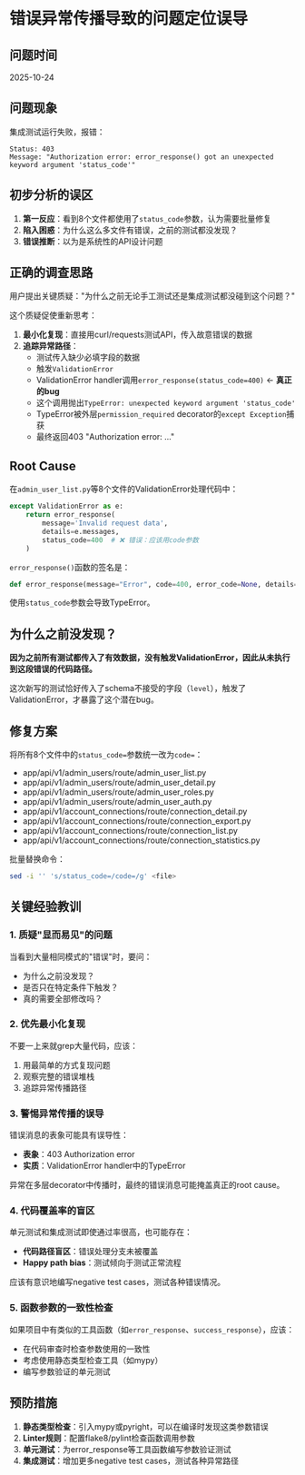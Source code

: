 # 错误异常传播导致的问题定位误导

## 问题时间
2025-10-24

## 问题现象
集成测试运行失败，报错：
```
Status: 403
Message: "Authorization error: error_response() got an unexpected keyword argument 'status_code'"
```

## 初步分析的误区
1. **第一反应**：看到8个文件都使用了`status_code`参数，认为需要批量修复
2. **陷入困惑**：为什么这么多文件有错误，之前的测试都没发现？
3. **错误推断**：以为是系统性的API设计问题

## 正确的调查思路
用户提出关键质疑："为什么之前无论手工测试还是集成测试都没碰到这个问题？"

这个质疑促使重新思考：
1. **最小化复现**：直接用curl/requests测试API，传入故意错误的数据
2. **追踪异常路径**：
   - 测试传入缺少必填字段的数据
   - 触发`ValidationError`
   - ValidationError handler调用`error_response(status_code=400)` ← **真正的bug**
   - 这个调用抛出`TypeError: unexpected keyword argument 'status_code'`
   - TypeError被外层`permission_required` decorator的`except Exception`捕获
   - 最终返回403 "Authorization error: ..."

## Root Cause
在`admin_user_list.py`等8个文件的ValidationError处理代码中：
```python
except ValidationError as e:
    return error_response(
        message='Invalid request data',
        details=e.messages,
        status_code=400  # ❌ 错误：应该用code参数
    )
```

`error_response()`函数的签名是：
```python
def error_response(message="Error", code=400, error_code=None, details=None, errors=None):
```

使用`status_code`参数会导致TypeError。

## 为什么之前没发现？
**因为之前所有测试都传入了有效数据，没有触发ValidationError，因此从未执行到这段错误的代码路径。**

这次新写的测试恰好传入了schema不接受的字段（`level`），触发了ValidationError，才暴露了这个潜在bug。

## 修复方案
将所有8个文件中的`status_code=`参数统一改为`code=`：
- app/api/v1/admin_users/route/admin_user_list.py
- app/api/v1/admin_users/route/admin_user_detail.py
- app/api/v1/admin_users/route/admin_user_roles.py
- app/api/v1/admin_users/route/admin_user_auth.py
- app/api/v1/account_connections/route/connection_detail.py
- app/api/v1/account_connections/route/connection_export.py
- app/api/v1/account_connections/route/connection_list.py
- app/api/v1/account_connections/route/connection_statistics.py

批量替换命令：
```bash
sed -i '' 's/status_code=/code=/g' <file>
```

## 关键经验教训

### 1. 质疑"显而易见"的问题
当看到大量相同模式的"错误"时，要问：
- 为什么之前没发现？
- 是否只在特定条件下触发？
- 真的需要全部修改吗？

### 2. 优先最小化复现
不要一上来就grep大量代码，应该：
1. 用最简单的方式复现问题
2. 观察完整的错误堆栈
3. 追踪异常传播路径

### 3. 警惕异常传播的误导
错误消息的表象可能具有误导性：
- **表象**：403 Authorization error
- **实质**：ValidationError handler中的TypeError

异常在多层decorator中传播时，最终的错误消息可能掩盖真正的root cause。

### 4. 代码覆盖率的盲区
单元测试和集成测试即使通过率很高，也可能存在：
- **代码路径盲区**：错误处理分支未被覆盖
- **Happy path bias**：测试倾向于测试正常流程

应该有意识地编写negative test cases，测试各种错误情况。

### 5. 函数参数的一致性检查
如果项目中有类似的工具函数（如`error_response`、`success_response`），应该：
- 在代码审查时检查参数使用的一致性
- 考虑使用静态类型检查工具（如mypy）
- 编写参数验证的单元测试

## 预防措施
1. **静态类型检查**：引入mypy或pyright，可以在编译时发现这类参数错误
2. **Linter规则**：配置flake8/pylint检查函数调用参数
3. **单元测试**：为error_response等工具函数编写参数验证测试
4. **集成测试**：增加更多negative test cases，测试各种异常路径
